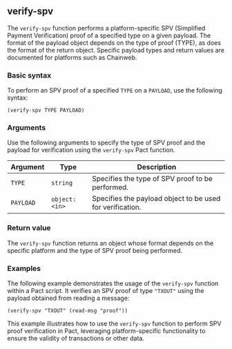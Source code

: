 ## verify-spv
The `verify-spv` function performs a platform-specific SPV (Simplified Payment Verification) proof of a specified type on a given payload. The format of the payload object depends on the type of proof (TYPE), as does the format of the return object. Specific payload types and return values are documented for platforms such as Chainweb.

### Basic syntax

To perform an SPV proof of a specified `TYPE` on a `PAYLOAD`, use the following syntax:

`(verify-spv TYPE PAYLOAD)`

### Arguments

Use the following arguments to specify the type of SPV proof and the payload for verification using the `verify-spv` Pact function.

| Argument | Type | Description |
| --- | --- | --- |
| `TYPE` | `string` | Specifies the type of SPV proof to be performed. |
| `PAYLOAD` | `object:<in>` | Specifies the payload object to be used for verification. |

### Return value

The `verify-spv` function returns an object whose format depends on the specific platform and the type of SPV proof being performed.

### Examples

The following example demonstrates the usage of the `verify-spv` function within a Pact script. It verifies an SPV proof of type `"TXOUT"` using the payload obtained from reading a message:

```pact
(verify-spv "TXOUT" (read-msg "proof"))
```

This example illustrates how to use the `verify-spv` function to perform SPV proof verification in Pact, leveraging platform-specific functionality to ensure the validity of transactions or other data.
